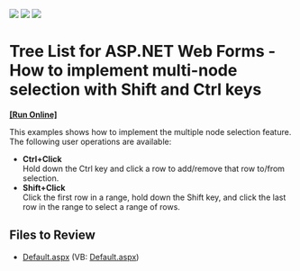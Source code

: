 <!-- default badges list -->
![](https://img.shields.io/endpoint?url=https://codecentral.devexpress.com/api/v1/VersionRange/128548904/17.2.10%2B)
[![](https://img.shields.io/badge/Open_in_DevExpress_Support_Center-FF7200?style=flat-square&logo=DevExpress&logoColor=white)](https://supportcenter.devexpress.com/ticket/details/E445)
[![](https://img.shields.io/badge/📖_How_to_use_DevExpress_Examples-e9f6fc?style=flat-square)](https://docs.devexpress.com/GeneralInformation/403183)
<!-- default badges end -->
# Tree List for ASP.NET Web Forms - How to implement multi-node selection with Shift and Ctrl keys
<!-- run online -->
**[[Run Online]](https://codecentral.devexpress.com/128548904/)**
<!-- run online end -->

This examples shows how to implement the multiple node selection feature. The following user operations are available:

* **Ctrl+Click**  
  Hold down the Ctrl key and click a row to add/remove that row to/from selection.
* **Shift+Click**  
  Click the first row in a range, hold down the Shift key, and click the last row in the range to select a range of rows.

## Files to Review

* [Default.aspx](./CS/WebSite/Default.aspx) (VB: [Default.aspx](./VB/WebSite/Default.aspx))
